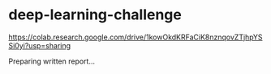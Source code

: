 # deep-learning-challenge
https://colab.research.google.com/drive/1kowOkdKRFaCiK8nznqovZTjhpYSSi0yi?usp=sharing

Preparing written report...
